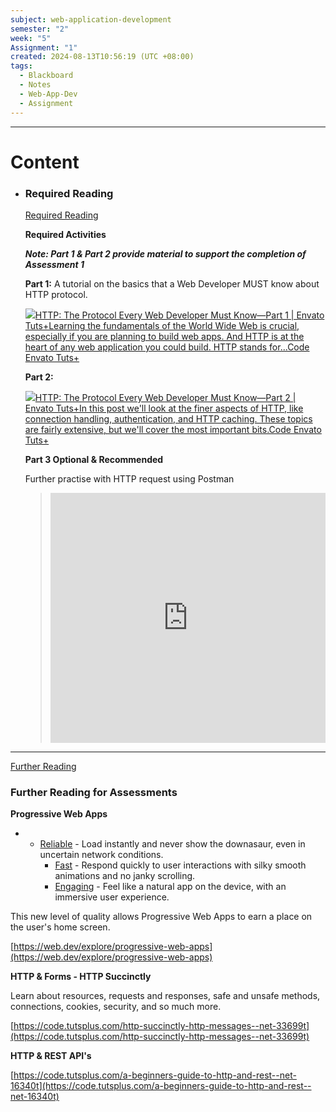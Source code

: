 ```yaml
---
subject: web-application-development
semester: "2"
week: "5"
Assignment: "1"
created: 2024-08-13T10:56:19 (UTC +08:00)
tags:
  - Blackboard
  - Notes
  - Web-App-Dev
  - Assignment
---
```


---

# Content

- ### Required Reading
    
    [Required Reading](https://blackboard.northmetrotafe.wa.edu.au/webapps/blackboard/content/listContent.jsp?course_id=_13770_1&content_id=_1299965_1# "Alternative formats")
    
    **Required Activities**
    
    _**Note: Part 1 & Part 2 provide material to support the completion of Assessment 1**_
    
    **Part 1:** A tutorial on the basics that a Web Developer MUST know about HTTP protocol. 
    
    [![](https://cms-assets.tutsplus.com/uploads/users/769/posts/16033/preview_image/sserious_coder_checking_programming_code_UPMD6X9.jpg)](https://code.tutsplus.com/http-the-protocol-every-web-developer-must-know-part-1--net-31177t)[HTTP: The Protocol Every Web Developer Must Know—Part 1 | Envato Tuts+Learning the fundamentals of the World Wide Web is crucial, especially if you are planning to build web apps. And HTTP is at the heart of any web application you could build. HTTP stands for...Code Envato Tuts+](https://code.tutsplus.com/http-the-protocol-every-web-developer-must-know-part-1--net-31177t)
    
    **Part 2:**
    
    [![](https://cms-assets.tutsplus.com/uploads/users/769/posts/16160/preview_image/web_application_developer_desk_PWKPEDJ.jpg)](https://code.tutsplus.com/http-the-protocol-every-web-developer-must-know-part-2--net-31155t)[HTTP: The Protocol Every Web Developer Must Know—Part 2 | Envato Tuts+In this post we'll look at the finer aspects of HTTP, like connection handling, authentication, and HTTP caching. These topics are fairly extensive, but we'll cover the most important bits.Code Envato Tuts+](https://code.tutsplus.com/http-the-protocol-every-web-developer-must-know-part-2--net-31155t)
    
    **Part 3 Optional & Recommended**
    
    Further practise with HTTP request using Postman 
	
	> <iframe width="100%" height="400px" src="https://www.youtube.com/embed/iYM2zFP3Zn0" title="HTTP Crash Course &amp; Exploration" frameborder="0" allow="accelerometer; autoplay; clipboard-write; encrypted-media; gyroscope; picture-in-picture; web-share" referrerpolicy="strict-origin-when-cross-origin" allowfullscreen></iframe>


---
[Further Reading](https://blackboard.northmetrotafe.wa.edu.au/webapps/blackboard/content/listContent.jsp?course_id=_13770_1&content_id=_1299965_1# "Alternative formats")

### **Further Reading for Assessments**

**Progressive Web Apps**

- - [Reliable](https://developers.google.com/web/progressive-web-apps/#reliable) - Load instantly and never show the downasaur, even in uncertain network conditions.
    - [Fast](https://developers.google.com/web/progressive-web-apps/#fast) - Respond quickly to user interactions with silky smooth animations and no janky scrolling.
    - [Engaging](https://developers.google.com/web/progressive-web-apps/#engaging) - Feel like a natural app on the device, with an immersive user experience.

This new level of quality allows Progressive Web Apps to earn a place on the user's home screen.

[https://web.dev/explore/progressive-web-apps](https://web.dev/explore/progressive-web-apps)

  

**HTTP & Forms - HTTP Succinctly**

Learn about resources, requests and responses, safe and unsafe methods, connections, cookies, security, and so much more. 

[https://code.tutsplus.com/http-succinctly-http-messages--net-33699t](https://code.tutsplus.com/http-succinctly-http-messages--net-33699t)

  

**HTTP & REST API's**

[https://code.tutsplus.com/a-beginners-guide-to-http-and-rest--net-16340t](https://code.tutsplus.com/a-beginners-guide-to-http-and-rest--net-16340t)